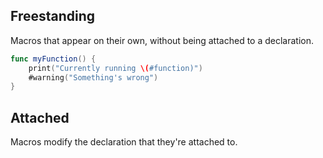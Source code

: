 ## Freestanding

Macros that appear on their own, without being attached to a declaration.

```swift
func myFunction() {
	print("Currently running \(#function)")
	#warning("Something's wrong")
}
```

## Attached

Macros modify the declaration that they're attached to.
